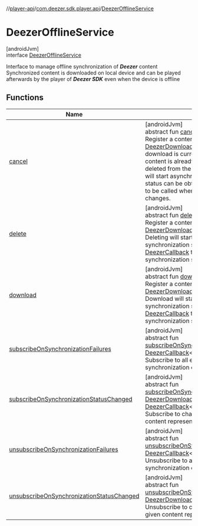 //[player-api](../../../index.md)/[com.deezer.sdk.player.api](../index.md)/[DeezerOfflineService](index.md)

# DeezerOfflineService

[androidJvm]\
interface [DeezerOfflineService](index.md)

Interface to manage offline synchronization of **_Deezer_** content Synchronized content is downloaded on local device and can be played afterwards by the player of **_Deezer SDK_** even when the device is offline

## Functions

| Name                                                                                          | Summary                                                                                                                                                                                                                                                                                                                                                                                                                                                                                                                                                                                                                                                                                                                                        |
| --------------------------------------------------------------------------------------------- | ---------------------------------------------------------------------------------------------------------------------------------------------------------------------------------------------------------------------------------------------------------------------------------------------------------------------------------------------------------------------------------------------------------------------------------------------------------------------------------------------------------------------------------------------------------------------------------------------------------------------------------------------------------------------------------------------------------------------------------------------- |
| [cancel](cancel.md)                                                                           | [androidJvm]<br/>abstract fun [cancel](cancel.md)(content: [DeezerDownloadable](../../com.deezer.sdk.player.model/-deezer-downloadable/index.md))<br/>Register a content represented by a [DeezerDownloadable](../../com.deezer.sdk.player.model/-deezer-downloadable/index.md) for download cancellation, if download is currently being done or is pending. If the content is already downloaded, the content will be deleted from the local device. Cancellation or deletion will start asynchronously. Updates of synchronization status can be obtained by registering a [DeezerCallback](../../../../../common-api/common-api/com.deezer.sdk.common/-deezer-callback/index.md) to be called whenever the synchronization status changes. |
| [delete](delete.md)                                                                           | [androidJvm]<br/>abstract fun [delete](delete.md)(content: [DeezerDownloadable](../../com.deezer.sdk.player.model/-deezer-downloadable/index.md))<br/>Register a content represented by a [DeezerDownloadable](../../com.deezer.sdk.player.model/-deezer-downloadable/index.md) for deletion from local device. Deleting will start asynchronously. Updates of synchronization status can be obtained by registering a [DeezerCallback](../../../../../common-api/common-api/com.deezer.sdk.common/-deezer-callback/index.md) to be called whenever the synchronization status changes.                                                                                                                                                        |
| [download](download.md)                                                                       | [androidJvm]<br/>abstract fun [download](download.md)(content: [DeezerDownloadable](../../com.deezer.sdk.player.model/-deezer-downloadable/index.md))<br/>Register a content represented by a [DeezerDownloadable](../../com.deezer.sdk.player.model/-deezer-downloadable/index.md) for offline synchronization. Download will start asynchronously. Updates of synchronization status can be obtained by registering a [DeezerCallback](../../../../../common-api/common-api/com.deezer.sdk.common/-deezer-callback/index.md) to be called whenever the synchronization status changes.                                                                                                                                                       |
| [subscribeOnSynchronizationFailures](subscribe-on-synchronization-failures.md)                | [androidJvm]<br/>abstract fun [subscribeOnSynchronizationFailures](subscribe-on-synchronization-failures.md)(callback: [DeezerCallback](../../../../../common-api/common-api/com.deezer.sdk.common/-deezer-callback/index.md)&lt;[DeezerOfflineException](../../com.deezer.sdk.player.exception/-deezer-offline-exception/index.md)&gt;)<br/>Subscribe to all errors happening during offline synchronization of any **_Deezer_** content                                                                                                                                                                                                                                                                                                      |
| [subscribeOnSynchronizationStatusChanged](subscribe-on-synchronization-status-changed.md)     | [androidJvm]<br/>abstract fun [subscribeOnSynchronizationStatusChanged](subscribe-on-synchronization-status-changed.md)(content: [DeezerDownloadable](../../com.deezer.sdk.player.model/-deezer-downloadable/index.md), callback: [DeezerCallback](../../../../../common-api/common-api/com.deezer.sdk.common/-deezer-callback/index.md)&lt;[DeezerOfflineState](../../com.deezer.sdk.player.model/-deezer-offline-state/index.md)&gt;)<br/>Subscribe to changes of [DeezerOfflineState](../../com.deezer.sdk.player.model/-deezer-offline-state/index.md) for a given content represented by a [DeezerDownloadable](../../com.deezer.sdk.player.model/-deezer-downloadable/index.md)                                                          |
| [unsubscribeOnSynchronizationFailures](unsubscribe-on-synchronization-failures.md)            | [androidJvm]<br/>abstract fun [unsubscribeOnSynchronizationFailures](unsubscribe-on-synchronization-failures.md)(callback: [DeezerCallback](../../../../../common-api/common-api/com.deezer.sdk.common/-deezer-callback/index.md)&lt;[DeezerOfflineException](../../com.deezer.sdk.player.exception/-deezer-offline-exception/index.md)&gt;)<br/>Unsubscribe to all errors happening during offline synchronization of any **_Deezer_** content                                                                                                                                                                                                                                                                                                |
| [unsubscribeOnSynchronizationStatusChanged](unsubscribe-on-synchronization-status-changed.md) | [androidJvm]<br/>abstract fun [unsubscribeOnSynchronizationStatusChanged](unsubscribe-on-synchronization-status-changed.md)(content: [DeezerDownloadable](../../com.deezer.sdk.player.model/-deezer-downloadable/index.md))<br/>Unsubscribe to changes of [DeezerOfflineState](../../com.deezer.sdk.player.model/-deezer-offline-state/index.md) for a given content represented by a [DeezerDownloadable](../../com.deezer.sdk.player.model/-deezer-downloadable/index.md)                                                                                                                                                                                                                                                                    |
